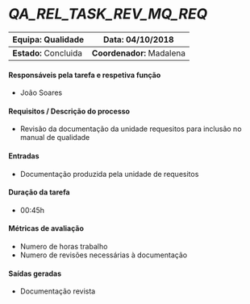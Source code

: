 # **_QA_REL_TASK_REV_MQ_REQ_**

| **Equipa:** Qualidade | **Data:** 04/10/2018 
| ------ | ------ | 
| **Estado:** Concluida|  **Coordenador:** Madalena|

#### **Responsáveis pela tarefa e respetiva função**
* João Soares
 
#### **Requisitos / Descrição do processo**
* Revisão da documentação da unidade requesitos para inclusão no manual de qualidade

#### **Entradas**
* Documentação produzida pela unidade de requesitos

#### **Duração da tarefa**
* 00:45h

#### **Métricas de avaliação**
* Numero de horas trabalho
* Numero de revisões necessárias à documentação

#### **Saídas geradas**
* Documentação revista
